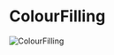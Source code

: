 # ColourFilling
![ColourFilling](https://user-images.githubusercontent.com/74678155/163530287-8a978ba3-7731-4807-b955-2ca154ec7a8a.png)
